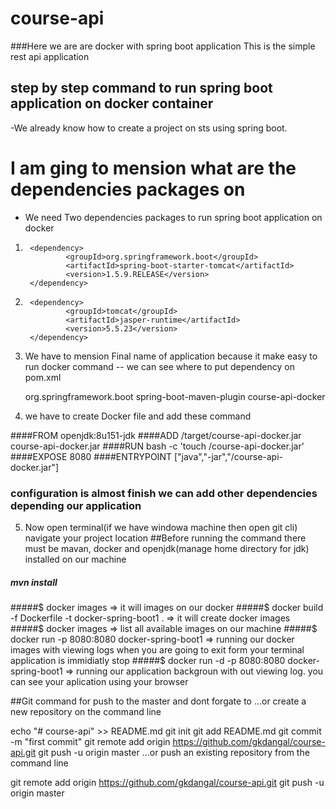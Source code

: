 # course-api
###Here we are are docker with spring boot application This is the simple rest api application 
## step by step command to run spring boot application on docker container
-We already know how to create a project on sts using spring boot.
# I am ging to mension what are the dependencies packages on 
- We need Two dependencies packages to run spring boot application on docker
1. <!-- https://mvnrepository.com/artifact/org.springframework.boot/spring-boot-starter-tomcat -->
		<dependency>
    			<groupId>org.springframework.boot</groupId>
    			<artifactId>spring-boot-starter-tomcat</artifactId>
    			<version>1.5.9.RELEASE</version>
		</dependency>
		
2. <!-- https://mvnrepository.com/artifact/tomcat/jasper-runtime -->
		<dependency>
    			<groupId>tomcat</groupId>
    			<artifactId>jasper-runtime</artifactId>
    			<version>5.5.23</version>
		</dependency>


3. We have to mension Final name of application because it make easy to run docker command 
-- we can see where to put dependency on pom.xml 

	<build>
		<plugins>
			<plugin>
				<groupId>org.springframework.boot</groupId>
				<artifactId>spring-boot-maven-plugin</artifactId>
			</plugin>
		</plugins>
		<finalName>course-api-docker</finalName>
	</build>
4. we have to create Docker file and add these command

####FROM openjdk:8u151-jdk
####ADD /target/course-api-docker.jar course-api-docker.jar
####RUN bash -c 'touch /course-api-docker.jar'
####EXPOSE 8080
####ENTRYPOINT ["java","-jar","/course-api-docker.jar"]
### configuration is almost finish we can add other dependencies depending  our application

5. Now open terminal(if we have windowa machine then open git cli) navigate your project location
##Before running the command there must be mavan, docker and openjdk(manage home directory for jdk) installed on our machine
 
##### mvn install
#####$  docker images
=> it will images on our docker
#####$  docker build -f Dockerfile -t docker-spring-boot1 .
=> it will create docker images
#####$  docker images
=> list all available images on our machine
#####$  docker run -p 8080:8080 docker-spring-boot1
=> running our docker images with viewing logs when you are going to exit form your terminal application is immidiatly  stop
#####$  docker run -d -p 8080:8080 docker-spring-boot1
=> running our application backgroun with out viewing log. you can see your aplication using your browser

##Git command for push to the master and dont forgate to 
…or create a new repository on the command line

echo "# course-api" >> README.md
git init
git add README.md
git commit -m "first commit"
git remote add origin https://github.com/gkdangal/course-api.git
git push -u origin master
…or push an existing repository from the command line

git remote add origin https://github.com/gkdangal/course-api.git
git push -u origin master
